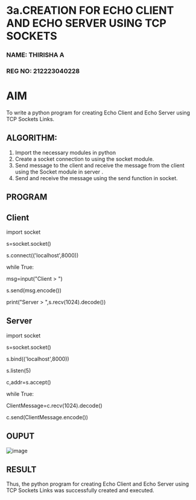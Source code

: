 # 3a.CREATION FOR ECHO CLIENT AND ECHO SERVER USING TCP SOCKETS

### NAME: THIRISHA A
### REG NO: 212223040228

# AIM
To write a python program for creating Echo Client and Echo Server using TCP
Sockets Links.
## ALGORITHM:
1. Import the necessary modules in python
2. Create a socket connection to using the socket module.
3. Send message to the client and receive the message from the client using the Socket module in
 server .
4. Send and receive the message using the send function in socket.
## PROGRAM

## Client 

import socket

s=socket.socket()

s.connect(('localhost',8000))

while True:

 msg=input("Client > ")
 
 s.send(msg.encode())
 
 print("Server > ",s.recv(1024).decode())

## Server

import socket

s=socket.socket()

s.bind(('localhost',8000))

s.listen(5)

c,addr=s.accept()

while True:

 ClientMessage=c.recv(1024).decode()
 
 c.send(ClientMessage.encode())
 
## OUPUT

![image](https://github.com/thirisha-0610/3a.Sockets_Creation_for_Echo_Client_and_Echo_Server/assets/149347494/d2807b39-8a86-48e2-a864-84ae0c321623)

## RESULT
Thus, the python program for creating Echo Client and Echo Server using TCP Sockets Links 
was successfully created and executed.
